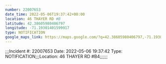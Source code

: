 ```yaml
---
number: 22007653
date_time: 2022-05-06T19:37:42+00:00
location: 46 THAYER RD #B
latitude: 42.38605980406797
longitude: -71.19301401599917
type: NOTIFICATION
google_maps_link: https://maps.google.com/?q=42.38605980406797,-71.19301401599917
---
```


;;;Incident #: 22007653   Date: 2022-05-06 19:37:42   Type: NOTIFICATION;;;Location: 46 THAYER RD #B4;;;;;;
